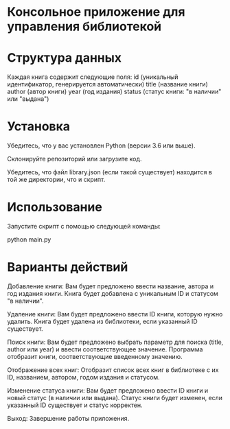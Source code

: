 # Консольное приложение для управления библиотекой

# Структура данных
Каждая книга содержит следующие поля:
id (уникальный идентификатор, генерируется автоматически)
title (название книги)
author (автор книги)
year (год издания)
status (статус книги: "в наличии" или "выдана")

# Установка
Убедитесь, что у вас установлен Python (версии 3.6 или выше).

Склонируйте репозиторий или загрузите код.

Убедитесь, что файл library.json (если такой существует) находится в той же директории, что и скрипт.

# Использование
Запустите скрипт с помощью следующей команды:

python main.py

# Варианты действий
Добавление книги:
Вам будет предложено ввести название, автора и год издания книги.
Книга будет добавлена с уникальным ID и статусом "в наличии".

Удаление книги:
Вам будет предложено ввести ID книги, которую нужно удалить.
Книга будет удалена из библиотеки, если указанный ID существует.

Поиск книги:
Вам будет предложено выбрать параметр для поиска (title, author или year) и ввести соответствующее значение.
Программа отобразит книги, соответствующие введенному значению.

Отображение всех книг:
Отобразит список всех книг в библиотеке с их ID, названием, автором, годом издания и статусом.

Изменение статуса книги:
Вам будет предложено ввести ID книги и новый статус (в наличии или выдана).
Статус книги будет изменен, если указанный ID существует и статус корректен.

Выход:
Завершение работы приложения.
